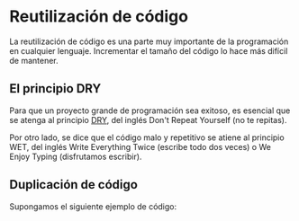# Reutilización de código

La reutilización de código es una parte muy importante de la programación en cualquier lenguaje.
Incrementar el tamaño del código lo hace más difícil de mantener.

## El principio DRY

Para que un proyecto grande de programación sea exitoso, es esencial que se atenga al principio [DRY](https://en.wikipedia.org/wiki/Don't_repeat_yourself), del inglés Don't Repeat Yourself (no te repitas).

Por otro lado, se dice que el código malo y repetitivo se atiene al principio WET, del inglés Write Everything Twice (escribe todo dos veces) o We Enjoy Typing (disfrutamos escribir).

## Duplicación de código

Supongamos el siguiente ejemplo de código:
